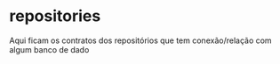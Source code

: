 # repositories
Aqui ficam os contratos dos repositórios que tem conexão/relação com algum banco de dado
